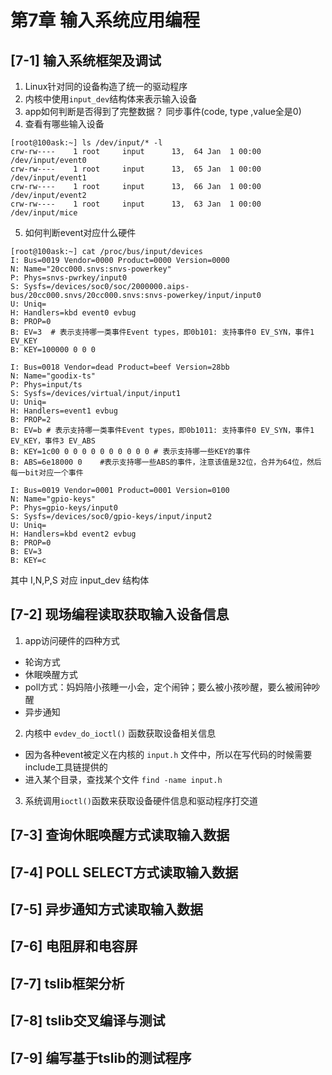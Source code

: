 # 第7章 输入系统应用编程

## [7-1] 输入系统框架及调试
1. Linux针对同的设备构造了统一的驱动程序
2. 内核中使用`input_dev`结构体来表示输入设备
3. app如何判断是否得到了完整数据？ 同步事件(code, type ,value全是0)
4. 查看有哪些输入设备
``` shell 
[root@100ask:~] ls /dev/input/* -l
crw-rw----    1 root     input      13,  64 Jan  1 00:00 /dev/input/event0
crw-rw----    1 root     input      13,  65 Jan  1 00:00 /dev/input/event1
crw-rw----    1 root     input      13,  66 Jan  1 00:00 /dev/input/event2
crw-rw----    1 root     input      13,  63 Jan  1 00:00 /dev/input/mice
```
5. 如何判断event对应什么硬件
``` shell
[root@100ask:~] cat /proc/bus/input/devices
I: Bus=0019 Vendor=0000 Product=0000 Version=0000
N: Name="20cc000.snvs:snvs-powerkey"
P: Phys=snvs-pwrkey/input0
S: Sysfs=/devices/soc0/soc/2000000.aips-bus/20cc000.snvs/20cc000.snvs:snvs-powerkey/input/input0
U: Uniq=
H: Handlers=kbd event0 evbug
B: PROP=0
B: EV=3  # 表示支持哪一类事件Event types，即0b101: 支持事件0 EV_SYN，事件1 EV_KEY
B: KEY=100000 0 0 0

I: Bus=0018 Vendor=dead Product=beef Version=28bb
N: Name="goodix-ts"
P: Phys=input/ts
S: Sysfs=/devices/virtual/input/input1
U: Uniq=
H: Handlers=event1 evbug
B: PROP=2
B: EV=b # 表示支持哪一类事件Event types，即0b1011: 支持事件0 EV_SYN，事件1 EV_KEY，事件3 EV_ABS
B: KEY=1c00 0 0 0 0 0 0 0 0 0 0 # 表示支持哪一些KEY的事件
B: ABS=6e18000 0    #表示支持哪一些ABS的事件，注意该值是32位，合并为64位，然后每一bit对应一个事件

I: Bus=0019 Vendor=0001 Product=0001 Version=0100
N: Name="gpio-keys"
P: Phys=gpio-keys/input0
S: Sysfs=/devices/soc0/gpio-keys/input/input2
U: Uniq=
H: Handlers=kbd event2 evbug
B: PROP=0
B: EV=3
B: KEY=c
```

其中 I,N,P,S 对应 input_dev 结构体
## [7-2] 现场编程读取获取输入设备信息
1. app访问硬件的四种方式
- 轮询方式
- 休眠唤醒方式
- poll方式：妈妈陪小孩睡一小会，定个闹钟；要么被小孩吵醒，要么被闹钟吵醒
- 异步通知
2. 内核中 `evdev_do_ioctl()` 函数获取设备相关信息
- 因为各种event被定义在内核的 `input.h` 文件中，所以在写代码的时候需要include工具链提供的
- 进入某个目录，查找某个文件 `find -name input.h`
3. 系统调用`ioctl()`函数来获取设备硬件信息和驱动程序打交道

## [7-3] 查询休眠唤醒方式读取输入数据



## [7-4] POLL SELECT方式读取输入数据



## [7-5] 异步通知方式读取输入数据



## [7-6] 电阻屏和电容屏



## [7-7] tslib框架分析



## [7-8] tslib交叉编译与测试



## [7-9] 编写基于tslib的测试程序


